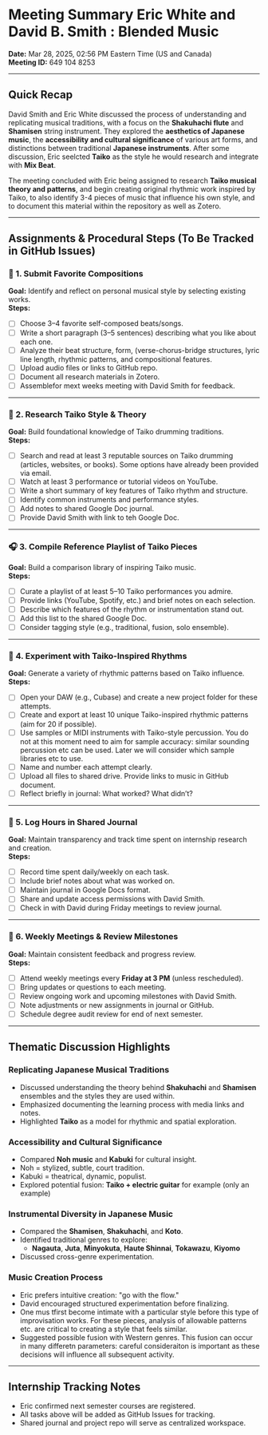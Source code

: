 # Meeting Summary Eric White and David B. Smith : Blended Music  
**Date:** Mar 28, 2025, 02:56 PM Eastern Time (US and Canada)  
**Meeting ID:** 649 104 8253  

---

## Quick Recap

David Smith and Eric White discussed the process of understanding and replicating musical traditions, with a focus on the **Shakuhachi flute** and **Shamisen** string instrument. They explored the **aesthetics of Japanese music**, the **accessibility and cultural significance** of various art forms, and distinctions between traditional **Japanese instruments**.  After some discussion, Eric seelcted **Taiko** as the style he would research and integrate with **Mix Beat**.

The meeting concluded with Eric being assigned to research **Taiko musical theory and patterns**, and begin creating original rhythmic work inspired by Taiko, to also identify 3-4 pieces of music that influence his own style, and to document this material within the repository as well as Zotero. 

---

## Assignments & Procedural Steps (To Be Tracked in GitHub Issues)

### 🎼 1. Submit Favorite Compositions

**Goal:** Identify and reflect on personal musical style by selecting existing works.  
**Steps:**
- [ ] Choose 3–4 favorite self-composed beats/songs.
- [ ] Write a short paragraph (3–5 sentences) describing what you like about each one.
- [ ] Analyze their beat structure, form, (verse-chorus-bridge structures, lyric line length,  rhythmic patterns, and compositional features.  
- [ ] Upload audio files or links to GitHub repo.
- [ ] Document all research materials in Zotero.  
- [ ] Assemblefor mext weeks meeting with  David Smith for feedback.  

---

### 🥁 2. Research Taiko Style & Theory

**Goal:** Build foundational knowledge of Taiko drumming traditions.  
**Steps:**
- [ ] Search and read at least 3 reputable sources on Taiko drumming (articles, websites, or books).  Some options have already been provided via email.  
- [ ] Watch at least 3 performance or tutorial videos on YouTube.  
- [ ] Write a short summary of key features of Taiko rhythm and structure.  
- [ ] Identify common instruments and performance styles.  
- [ ] Add notes to shared Google Doc journal.
- [ ] Provide David Smith with link to teh Google Doc.  

---

### 🎧 3. Compile Reference Playlist of Taiko Pieces

**Goal:** Build a comparison library of inspiring Taiko music.  
**Steps:**
- [ ] Curate a playlist of at least 5–10 Taiko performances you admire.
- [ ] Provide links (YouTube, Spotify, etc.) and brief notes on each selection.
- [ ] Describe which features of the rhythm or instrumentation stand out.
- [ ] Add this list to the shared Google Doc.
- [ ] Consider tagging style (e.g., traditional, fusion, solo ensemble).

---

### 🔄 4. Experiment with Taiko-Inspired Rhythms

**Goal:** Generate a variety of rhythmic patterns based on Taiko influence.  
**Steps:**
- [ ] Open your DAW (e.g., Cubase) and create a new project folder for these attempts.
- [ ] Create and export at least 10 unique Taiko-inspired rhythmic patterns (aim for 20 if possible).
- [ ] Use samples or MIDI instruments with Taiko-style percussion.  You do not at this moment need to aim for sample accuracy: similar sounding percussion etc can be used.  Later we will consider which sample libraries etc to use.  
- [ ] Name and number each attempt clearly.
- [ ] Upload all files to shared drive.  Provide links to music in GitHub document.  
- [ ] Reflect briefly in journal: What worked? What didn’t?

---

### 📒 5. Log Hours in Shared Journal

**Goal:** Maintain transparency and track time spent on internship research and creation.  
**Steps:**
- [ ] Record time spent daily/weekly on each task.
- [ ] Include brief notes about what was worked on.
- [ ] Maintain journal in Google Docs format.
- [ ] Share and update access permissions with David Smith.
- [ ] Check in with David during Friday meetings to review journal.

---

### 🔄 6. Weekly Meetings & Review Milestones

**Goal:** Maintain consistent feedback and progress review.  
**Steps:**
- [ ] Attend weekly meetings every **Friday at 3 PM** (unless rescheduled).
- [ ] Bring updates or questions to each meeting.
- [ ] Review ongoing work and upcoming milestones with David Smith.
- [ ] Note adjustments or new assignments in journal or GitHub.
- [ ] Schedule degree audit review for end of next semester.

---

## Thematic Discussion Highlights

### Replicating Japanese Musical Traditions

- Discussed understanding the theory behind **Shakuhachi** and **Shamisen** ensembles and the styles they are used within.
- Emphasized documenting the learning process with media links and notes.  
- Highlighted **Taiko** as a model for rhythmic and spatial exploration.

### Accessibility and Cultural Significance

- Compared **Noh music** and **Kabuki** for cultural insight.  
- Noh = stylized, subtle, court tradition.  
- Kabuki = theatrical, dynamic, populist.
- Explored potential fusion: **Taiko + electric guitar** for example (only an example)

### Instrumental Diversity in Japanese Music

- Compared the **Shamisen**, **Shakuhachi**, and **Koto**.
- Identified traditional genres to explore:  
  - **Nagauta**, **Juta**, **Minyokuta**, **Haute Shinnai**, **Tokawazu**, **Kiyomo**
- Discussed cross-genre experimentation.

### Music Creation Process

- Eric prefers intuitive creation: "go with the flow."  
- David encouraged structured experimentation before finalizing.
- One mus tfirst become intimate with a particular style before this type of improvisation works.  For these pieces, analysis of allowable patterns etc. are critical to creating a style that feels similar.  
- Suggested possible fusion with Western genres.  This fusion can occur in many differetn parameters:  careful consideraiton is important as these decisions will influence all subsequent activity.  

---

## Internship Tracking Notes

- Eric confirmed next semester courses are registered.
- All tasks above will be added as GitHub Issues for tracking.
- Shared journal and project repo will serve as centralized workspace.



